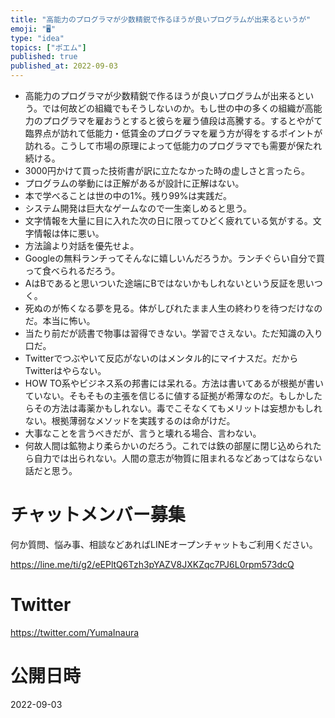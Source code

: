 ```yaml
---
title: "高能力のプログラマが少数精鋭で作るほうが良いプログラムが出来るというが"
emoji: "🖥"
type: "idea"
topics: ["ポエム"]
published: true
published_at: 2022-09-03
---
```


- 高能力のプログラマが少数精鋭で作るほうが良いプログラムが出来るという。では何故どの組織でもそうしないのか。もし世の中の多くの組織が高能力のプログラマを雇おうとすると彼らを雇う値段は高騰する。するとやがて臨界点が訪れて低能力・低賃金のプログラマを雇う方が得をするポイントが訪れる。こうして市場の原理によって低能力のプログラマでも需要が保たれ続ける。
- 3000円かけて買った技術書が訳に立たなかった時の虚しさと言ったら。
- プログラムの挙動には正解があるが設計に正解はない。
- 本で学べることは世の中の1%。残り99%は実践だ。
- システム開発は巨大なゲームなので一生楽しめると思う。
- 文字情報を大量に目に入れた次の日に限ってひどく疲れている気がする。文字情報は体に悪い。
- 方法論より対話を優先せよ。
- Googleの無料ランチってそんなに嬉しいんだろうか。ランチぐらい自分で買って食べられるだろう。
- AはBであると思いついた途端にBではないかもしれないという反証を思いつく。
- 死ぬのが怖くなる夢を見る。体がしびれたまま人生の終わりを待つだけなのだ。本当に怖い。
- 当たり前だが読書で物事は習得できない。学習でさえない。ただ知識の入り口だ。
- Twitterでつぶやいて反応がないのはメンタル的にマイナスだ。だからTwitterはやらない。
- HOW TO系やビジネス系の邦書には呆れる。方法は書いてあるが根拠が書いていない。そもそもの主張を信じるに値する証拠が希薄なのだ。もしかしたらその方法は毒薬かもしれない。毒でこそなくてもメリットは妄想かもしれない。根拠薄弱なメソッドを実践するのは命がけだ。
- 大事なことを言うべきだが、言うと壊れる場合、言わない。
- 何故人間は鉱物より柔らかいのだろう。これでは鉄の部屋に閉じ込められたら自力では出られない。人間の意志が物質に阻まれるなどあってはならない話だと思う。

<!-- Update From Qiita API -->

# チャットメンバー募集


何か質問、悩み事、相談などあればLINEオープンチャットもご利用ください。

https://line.me/ti/g2/eEPltQ6Tzh3pYAZV8JXKZqc7PJ6L0rpm573dcQ


# Twitter

https://twitter.com/YumaInaura

<!-- Update From Qiita API -->




# 公開日時

2022-09-03
